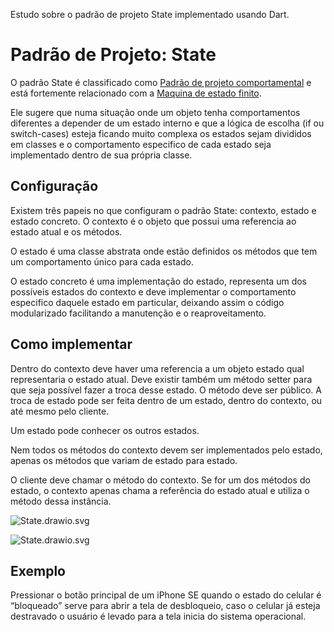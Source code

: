 
Estudo sobre o padrão de projeto State implementado usando Dart.

# Padrão de Projeto: State

O padrão State é classificado como [Padrão de projeto comportamental](https://www.notion.so/Padr-o-de-projeto-comportamental-16015f0ead8143a48c26b630c170f95a?pvs=21) e está fortemente relacionado com a [Maquina de estado finito](https://www.notion.so/Maquina-de-estado-finito-aafb5b2a59c14ff59377aa9662eef256?pvs=21).

Ele sugere que numa situação onde um objeto tenha comportamentos diferentes a depender de um estado interno e que a lógica de escolha (if ou switch-cases) esteja ficando muito complexa os estados sejam divididos em classes e o comportamento especifico de cada estado seja implementado dentro de sua própria classe.

## Configuração

Existem três papeis no que configuram o padrão State: contexto, estado e estado concreto.
O contexto é o objeto que possui uma referencia ao estado atual e os métodos.

O estado é uma classe abstrata onde estão definidos os métodos que tem um comportamento único para cada estado.

O estado concreto é uma implementação do estado, representa um dos possíveis estados do contexto e deve implementar o comportamento especifico daquele estado em particular, deixando assim o código modularizado facilitando a manutenção e o reaproveitamento.

## Como implementar

Dentro do contexto deve haver uma referencia a um objeto estado qual representaria o estado atual. Deve existir também um método setter para que seja possível fazer a troca desse estado. O método deve ser público. A troca de estado pode ser feita dentro de um estado, dentro do contexto, ou até mesmo pelo cliente.

Um estado pode conhecer os outros estados.

Nem todos os métodos do contexto devem ser implementados pelo estado, apenas os métodos que variam de estado para estado.

O cliente deve chamar o método do contexto. Se for um dos métodos do estado, o contexto apenas chama a referência do estado atual e utiliza o método dessa instância.

![State.drawio.svg](Padra%CC%83o%20de%20Projeto%20state%20bff55d619eee4ed5896c904e84d8ecbd/State.drawio.svg)

![State.drawio.svg](Padra%CC%83o%20de%20Projeto%20state%20bff55d619eee4ed5896c904e84d8ecbd/State.drawio%201.svg)

## Exemplo

Pressionar o botão principal de um iPhone SE quando o estado do celular é “bloqueado” serve para abrir a tela de desbloqueio, caso o celular já esteja destravado o usuário é levado para a tela inicia do sistema operacional.
